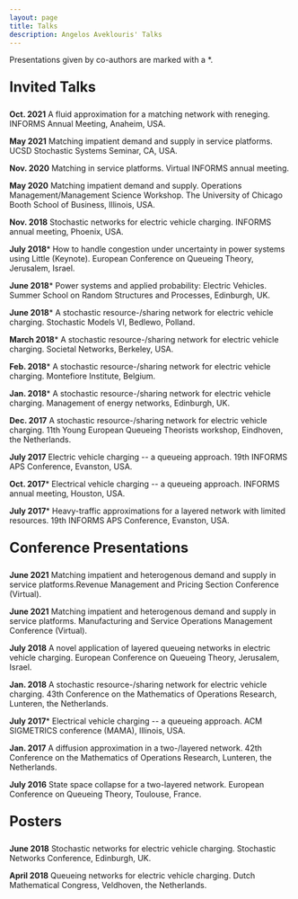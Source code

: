 ```yaml
---
layout: page
title: Talks
description: Angelos Aveklouris' Talks
---
```




Presentations given by co-authors are marked with a *.

  <p style="font-size:25px"><b>Invited Talks</b></p>
 
  <b>Oct. 2021</b>	 A fluid approximation for a matching network with reneging. INFORMS Annual Meeting, Anaheim, USA.

  <b>May 2021</b>	 Matching impatient demand and supply in service platforms. UCSD Stochastic Systems Seminar, CA, USA.

  <b>Nov. 2020</b>	 Matching in service platforms. Virtual INFORMS annual meeting.

   <b>May 2020</b> Matching impatient demand and supply. Operations Management/Management Science Workshop. The University of Chicago Booth School of Business, Illinois, USA.

  <b>Nov. 2018</b>	Stochastic networks for electric vehicle charging. INFORMS annual meeting, Phoenix, USA.

  <b>July 2018</b>* How to handle congestion under uncertainty in power systems using Little (Keynote). European Conference on Queueing Theory, Jerusalem, Israel.

  <b>June 2018</b>* Power systems and applied probability: Electric Vehicles. Summer School on Random Structures and Processes, Edinburgh, UK.

  <b>June 2018</b>* A stochastic resource\-/sharing network for electric vehicle charging. Stochastic Models VI, Bedlewo, Polland.

  <b>March 2018</b>* A stochastic resource\-/sharing network for electric vehicle charging. Societal Networks, Berkeley, USA.

  <b>Feb. 2018</b>* A stochastic resource\-/sharing network for electric vehicle charging. Montefiore Institute, Belgium.

  <b>Jan. 2018</b>* A stochastic resource\-/sharing network for electric vehicle charging. Management of energy networks, Edinburgh, UK.

  <b>Dec. 2017</b>	A stochastic resource\-/sharing network for electric vehicle charging. 11th Young European Queueing Theorists workshop, Eindhoven, the Netherlands.

  <b>July 2017</b>  Electric vehicle charging -- a queueing approach. 19th INFORMS APS Conference, Evanston, USA.

  <b>Oct. 2017</b>* Electrical vehicle charging -- a queueing approach. INFORMS annual meeting, Houston, USA.

  <b>July 2017</b>*  Heavy-traffic approximations for a layered network with limited resources. 19th INFORMS APS Conference, Evanston, USA.


<p style="font-size:25px"><b>Conference Presentations</b></p>
 <b>June 2021</b> Matching impatient and heterogenous demand and supply in service platforms.Revenue Management
                   and Pricing Section Conference (Virtual). 

 <b>June 2021</b> Matching impatient and heterogenous demand and supply in service platforms. Manufacturing
                   and Service Operations Management Conference (Virtual). 

  <b>July 2018</b> A novel application of layered queueing networks in electric vehicle charging. European Conference on Queueing Theory, Jerusalem, Israel.

  <b>Jan. 2018</b> A stochastic resource\-/sharing network for electric vehicle charging. 43th Conference on the Mathematics of Operations Research, Lunteren, the Netherlands.

  <b>July 2017</b>*	Electrical vehicle charging -- a queueing approach. ACM SIGMETRICS conference (MAMA), Illinois, USA.

  <b>Jan. 2017</b>	A diffusion approximation in a two\-/layered network. 42th Conference on the Mathematics of Operations Research, Lunteren, the Netherlands.

  <b>July 2016</b>	State space collapse for a two-layered network. European Conference on Queueing Theory, Toulouse, France.



<p style="font-size:25px"><b>Posters</b></p>

   <b>June 2018</b> Stochastic networks for electric vehicle charging. Stochastic Networks Conference, Edinburgh, UK.
   
   <b>April 2018</b>	Queueing networks for electric vehicle charging. Dutch Mathematical Congress, Veldhoven, the Netherlands.


<!-- Note: this is how to write a comment in HTML. Everything in here won't show up on your webpage.-->

<!--
To increase the size of the title, use fewer # in front of the paper title.
To decrease the size of the title, use more #. 
To remove the italics, remove the * before and after the description
To remove the underline from the title, remove the <u> tags (<u> and </u>)
-->

